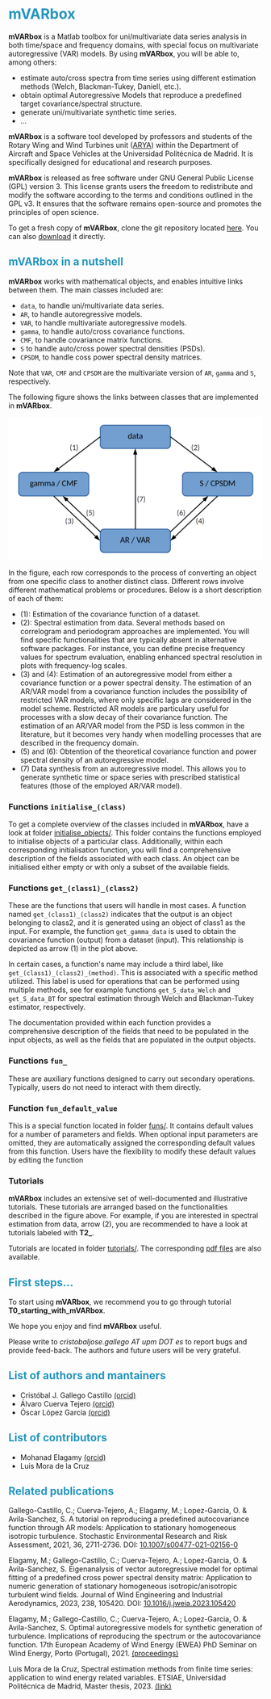 # <div style="color: #2596be;">mVARbox</div>


**mVARbox** is a Matlab toolbox for uni/multivariate data series analysis in both time/space and frequency domains, with special focus on multivariate autoregressive (VAR) models. By using **mVARbox**, you will be able to, among others:

- estimate auto/cross spectra from time series using different estimation methods (Welch, Blackman-Tukey, Daniell, etc.).
- obtain optimal Autoregressive Models that reproduce a predefined target covariance/spectral structure.
- generate uni/multivariate synthetic time series.
- ...


**mVARbox** is a software tool developed by professors and students of the Rotary Wing and Wind Turbines unit ([ARYA](http://arya.dave.upm.es/)) within the Department of Aircraft and Space Vehicles at the Universidad Politécnica de Madrid. It is specifically designed for educational and research purposes.

**mVARbox** is released as free software under GNU General Public License (GPL) version 3. This license grants users the freedom to redistribute and modify the software according to the terms and conditions outlined in the GPL v3. It ensures that the software remains open-source and promotes the principles of open science.

To get a fresh copy of **mVARbox**, clone the git repository located [here](https://github.com/arya-upm/mVARbox). You can also [download](https://github.com/arya-upm/mVARbox/archive/refs/heads/main.zip) it directly.



## <div style="color: #2596be;">mVARbox in a nutshell</div>

**mVARbox** works with mathematical objects, and enables intuitive links between them. The main classes included are:

- `data`, to handle uni/multivariate data series.
- `AR`, to handle autoregressive models.
- `VAR`, to handle multivariate autoregressive models.
- `gamma`, to handle auto/cross covariance functions.
- `CMF`, to handle covariance matrix functions.
- `S` to handle auto/cross power spectral densities (PSDs).
- `CPSDM`, to handle coss power spectral density matrices.

Note that `VAR`, `CMF` and `CPSDM` are the multivariate version of `AR`, `gamma` and `S`, respectively.

The following figure shows the links between classes that are implemented in **mVARbox**.

![mVARbox main scheme](extras/mVARbox_scheme.png)
 
In the figure, each row corresponds to the process of converting an object from one specific class to another distinct class. Different rows involve different mathematical problems or procedures. Below is a short description of each of them:

- (1): Estimation of the covariance function of a dataset. 
- (2): Spectral estimation from data. Several methods based on correlogram and periodogram approaches are implemented. You will find specific functionalities that are typically absent in alternative software packages. For instance, you can define precise frequency values for spectrum evaluation, enabling enhanced spectral resolution in plots with frequency-log scales.
- (3) and (4): Estimation of an autoregressive model from either a covariance function or a power spectral density. The estimation of an AR/VAR model from a covariance function includes the possibility of restricted VAR models, where only specific lags are considered in the model scheme. Restricted AR models are particulary useful for processes with a slow decay of their covariance function. The estimation of an AR/VAR model from the PSD is less common in the literature, but it becomes very handy when modelling processes that are described in the frequency domain.
- (5) and (6): Obtention of the theoretical covariance function and power spectral density of an autoregressive model.
- (7) Data synthesis from an autoregressive model. This allows you to generate synthetic time or space series with prescribed statistical features (those of the employed AR/VAR model).



### Functions `initialise_(class)`

To get a complete overview of the classes included in **mVARbox**, have a look at folder [initialise_objects/](https://github.com/arya-upm/mVARbox/tree/main/initialise_objects). This folder contains the functions employed to initialise objects of a particular class. Additionally, within each corresponding initialisation function, you will find a comprehensive description of the fields associated with each class. An object can be initialised either empty or with only a subset of the available fields.



### Functions `get_(class1)_(class2)`

These are the functions that users will handle in most cases. A function named `get_(class1)_(class2)` indicates that the output is an object belonging to class2, and it is generated using an object of class1 as the input. For example, the function `get_gamma_data` is used to obtain the covariance function (output) from a dataset (input). This relationship is depicted as arrow (1) in the plot above.

In certain cases, a function's name may include a third label, like `get_(class1)_(class2)_(method)`. This is associated with a specific method utilized. This label is used for operations that can be performed using multiple methods, see for example functions `get_S_data_Welch` and `get_S_data_BT` for spectral estimation through Welch and Blackman-Tukey estimator, respectively.

The documentation provided within each function provides a comprehensive description of the fields that need to be populated in the input objects, as well as the fields that are populated in the output objects. 



### Functions `fun_`

These are auxiliary functions designed to carry out secondary operations. Typically, users do not need to interact with them directly.



### Function `fun_default_value`

This is a special function located in folder [funs/](https://github.com/cristobal-GC/mVARbox/tree/main/funs). 
It contains default values for a number of parameters and fields.
When optional input parameters are omitted, they are automatically assigned the corresponding default values from this function. Users have the flexibility to modify these default values by editing the function



### Tutorials

**mVARbox** includes an extensive set of well-documented and illustrative tutorials. These tutorials are arranged based on the functionalities described in the figure above. For example, if you are interested in spectral estimation from data, arrow (2), you are recommended to have a look at tutorials labeled with **T2_**.

Tutorials are located in folder [tutorials/](https://github.com/arya-upm/mVARbox/tree/main/tutorials). The corresponding [pdf files](http://arya.dave.upm.es/library/mVARbox_tutorials/) are also available.



## <div style="color: #2596be;">First steps...</div>

To start using **mVARbox**, we recommend you to go through tutorial **T0_starting_with_mVARbox**. 


We hope you enjoy and find **mVARbox** useful. 

Please write to *cristobaljose.gallego AT upm DOT es* to report bugs and provide feed-back. The authors and future users will be very grateful.




## <div style="color: #2596be;">List of authors and mantainers</div>

- Cristóbal J. Gallego Castillo [(orcid)](https://orcid.org/0000-0002-8249-5179)
- Álvaro Cuerva Tejero [(orcid)](https://orcid.org/0000-0002-1690-1634)
- Óscar López García [(orcid)](https://orcid.org/0000-0002-0209-2469)


## <div style="color: #2596be;">List of contributors</div>

- Mohanad Elagamy [(orcid)](https://orcid.org/0000-0001-8427-0195)
- Luis Mora de la Cruz



## <div style="color: #2596be;">Related publications</div>

Gallego-Castillo, C.; Cuerva-Tejero, A.; Elagamy, M.; Lopez-Garcia, O. & Avila-Sanchez, S. A tutorial on reproducing a predefined autocovariance function through AR models: Application to stationary homogeneous isotropic turbulence. Stochastic Environmental Research and Risk Assessment, 2021, 36, 2711-2736. DOI: [10.1007/s00477-021-02156-0](https://link.springer.com/article/10.1007/s00477-021-02156-0)

Elagamy, M.; Gallego-Castillo, C.; Cuerva-Tejero, A.; Lopez-Garcia, O. & Avila-Sanchez, S. Eigenanalysis of vector autoregressive model for optimal fitting of a predefined cross power spectral density matrix: Application to numeric generation of stationary homogeneous isotropic/anisotropic turbulent wind fields. Journal of Wind Engineering and Industrial Aerodynamics, 2023, 238, 105420. DOI: [10.1016/j.jweia.2023.105420](https://doi.org/10.1016/j.jweia.2023.105420)

Elagamy, M.; Gallego-Castillo, C.; Cuerva-Tejero, A.; Lopez-Garcia, O. & Avila-Sanchez, S. Optimal autoregressive models for synthetic generation of turbulence. Implications of reproducing the spectrum or the autocovariance function. 17th European Academy of Wind Energy (EWEA) PhD Seminar on Wind Energy, Porto (Portugal), 2021. [(proceedings)](https://phd2021.eawe.eu/proceedings/)

Luis Mora de la Cruz, Spectral estimation methods from finite time series: application to wind energy related variables. ETSIAE, Universidad Politécnica de Madrid, Master thesis, 2023. [(link)](https://oa.upm.es/73226/)




